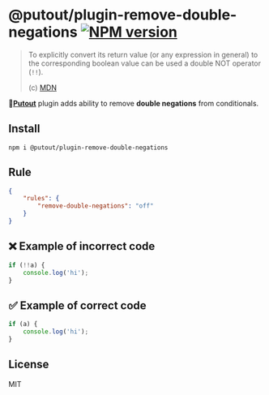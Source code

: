 # @putout/plugin-remove-double-negations [![NPM version][NPMIMGURL]][NPMURL]

[NPMIMGURL]: https://img.shields.io/npm/v/@putout/plugin-remove-double-negations.svg?style=flat&longCache=true
[NPMURL]: https://npmjs.org/package/@putout/plugin-remove-double-negations"npm"

> To explicitly convert its return value (or any expression in general) to the corresponding boolean value can be used a double NOT operator (`!!`).
>
> (c) [MDN](https://developer.mozilla.org/en-US/docs/Web/JavaScript/Reference/Operators/Logical_NOT)

🐊[**Putout**](https://github.com/coderaiser/putout) plugin adds ability to remove **double negations** from conditionals.

## Install

```
npm i @putout/plugin-remove-double-negations
```

## Rule

```json
{
    "rules": {
        "remove-double-negations": "off"
    }
}
```

## ❌ Example of incorrect code

```js
if (!!a) {
    console.log('hi');
}
```

## ✅ Example of correct code

```js
if (a) {
    console.log('hi');
}
```

## License

MIT
